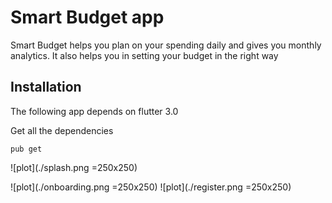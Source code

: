 # Smart Budget app

Smart Budget helps you plan on your spending daily and gives you monthly analytics. It also helps you in setting your budget in the right way

## Installation

The following app depends on flutter 3.0

Get all the dependencies
```
pub get
```

![plot](./splash.png =250x250)

![plot](./onboarding.png =250x250)
![plot](./register.png =250x250)
